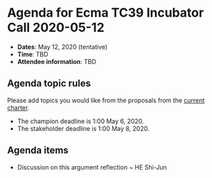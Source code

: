 
# Agenda for Ecma TC39 Incubator Call 2020-05-12

- **Dates**: May 12, 2020 (tentative)
- **Time**: TBD
- **Attendee information**: TBD

## Agenda topic rules

Please add topics you would like from the proposals from the [current charter](https://github.com/tc39/incubator-agendas/issues/2).

- The champion deadline is 1:00 May 6, 2020.
- The stakeholder deadline is 1:00 May 8, 2020.

## Agenda items

* Discussion on this argument reflection ~ HE Shi-Jun
